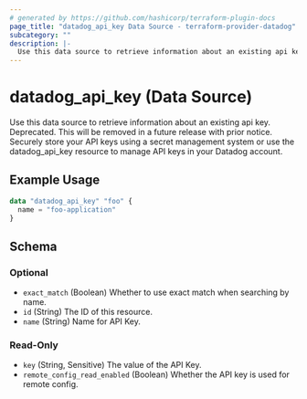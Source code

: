 ```yaml
---
# generated by https://github.com/hashicorp/terraform-plugin-docs
page_title: "datadog_api_key Data Source - terraform-provider-datadog"
subcategory: ""
description: |-
  Use this data source to retrieve information about an existing api key. Deprecated. This will be removed in a future release with prior notice. Securely store your API keys using a secret management system or use the datadog_api_key resource to manage API keys in your Datadog account.
---
```


# datadog_api_key (Data Source)

Use this data source to retrieve information about an existing api key. Deprecated. This will be removed in a future release with prior notice. Securely store your API keys using a secret management system or use the datadog_api_key resource to manage API keys in your Datadog account.

## Example Usage

```terraform
data "datadog_api_key" "foo" {
  name = "foo-application"
}
```

<!-- schema generated by tfplugindocs -->
## Schema

### Optional

- `exact_match` (Boolean) Whether to use exact match when searching by name.
- `id` (String) The ID of this resource.
- `name` (String) Name for API Key.

### Read-Only

- `key` (String, Sensitive) The value of the API Key.
- `remote_config_read_enabled` (Boolean) Whether the API key is used for remote config.
